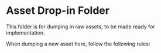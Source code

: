 # Asset Drop-in Folder

This folder is for dumping in raw assets, to be made ready for implementation.

When dumping a new asset here, follow the following rules:
